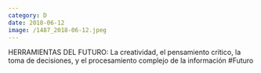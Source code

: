 ```yaml
--- 
category: D 
date: 2018-06-12 
image: /1487_2018-06-12.jpeg 
--- 
```


HERRAMIENTAS DEL FUTURO: La creatividad, el pensamiento crítico, la toma de decisiones, y el procesamiento complejo de la información #Futuro